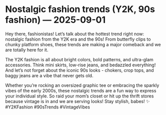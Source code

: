 # Nostalgic fashion trends (Y2K, 90s fashion) — 2025-09-01

Hey there, fashionistas! Let’s talk about the hottest trend right now: nostalgic fashion from the Y2K era and the 90s! From butterfly clips to chunky platform shoes, these trends are making a major comeback and we are totally here for it.

The Y2K fashion is all about bright colors, bold patterns, and ultra-glam accessories. Think mini skirts, low-rise jeans, and bedazzled everything! And let’s not forget about the iconic 90s looks - chokers, crop tops, and baggy jeans are a vibe that never gets old.

Whether you’re rocking an oversized graphic tee or embracing the sparkly vibes of the early 2000s, these nostalgic trends are a fun way to express your individual style. So raid your mom’s closet or hit up the thrift stores because vintage is in and we are serving looks! Stay stylish, babes! ✨ #Y2KFashion #90sTrends #VintageVibes